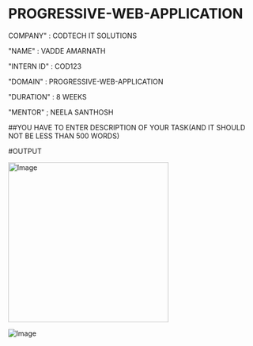 # PROGRESSIVE-WEB-APPLICATION
COMPANY" : CODTECH IT SOLUTIONS

"NAME" : VADDE AMARNATH

"INTERN ID" : COD123

"DOMAIN" : PROGRESSIVE-WEB-APPLICATION

"DURATION" : 8 WEEKS

"MENTOR" ; NEELA SANTHOSH

##YOU HAVE TO ENTER DESCRIPTION OF YOUR TASK(AND IT SHOULD NOT BE LESS THAN 500 WORDS)

#OUTPUT

<img width="324" alt="Image" src="https://github.com/user-attachments/assets/17d46e9e-463d-4871-8510-e6bfe74b6fa5" />

![Image](https://github.com/user-attachments/assets/c0a7e007-620e-4560-872a-056092248de9)

